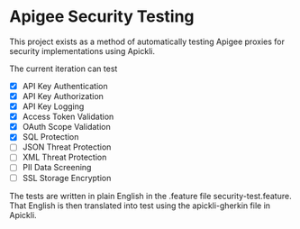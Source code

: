 # Apigee Security Testing

This project exists as a method of automatically testing Apigee proxies for
security implementations using Apickli. 

The current iteration can test
-[x] API Key Authentication
-[x] API Key Authorization
-[x] API Key Logging
-[x] Access Token Validation
-[x] OAuth Scope Validation
-[x] SQL Protection
-[ ] JSON Threat Protection
-[ ] XML Threat Protection
-[ ] PII Data Screening
-[ ] SSL Storage Encryption

The tests are written in plain English in the .feature file
security-test.feature. That English is then translated into test using the
apickli-gherkin file in Apickli.
